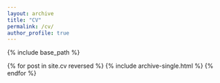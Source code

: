 ```yaml
---
layout: archive
title: "CV"
permalink: /cv/
author_profile: true
---
```


{% include base_path %}

{% for post in site.cv reversed %}
  {% include archive-single.html %}
{% endfor %}

